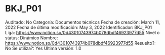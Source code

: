 # BKJ_P01

Auditado: No
Categoría: Documentos técnicos
Fecha de creación: March 11, 2022
Fecha de última modificación: May 3, 2022
Identificador: BKJ_P01
Liga: https://www.notion.so/0d43010743974b078dbdf46923977d55 
Nivel o status: Dinámico
Nombre: https://www.notion.so/0d43010743974b078dbdf46923977d55 
Resuelto?: No
Se utiliza?: Yes
Última versión: 1.0